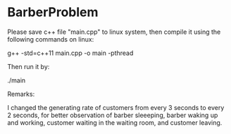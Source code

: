# BarberProblem

Please save c++ file "main.cpp" to linux system, then compile it using the following commands on linux:

  g++ -std=c++11 main.cpp -o main -pthread

Then run it by:

  ./main


Remarks:

I changed the generating rate of customers from every 3 seconds to every 2 seconds, for better observation of barber sleeeping, barber waking up and working, customer waiting in the waiting room, and customer leaving.
